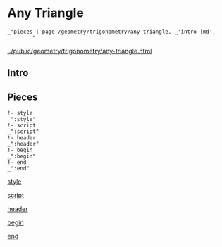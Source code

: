 # Any Triangle

    _"pieces | page /geometry/trigonometry/any-triangle, _'intro |md',
            "

[../public/geometry/trigonometry/any-triangle.html](# "save:")


## Intro

## Pieces

    !- style
    _":style"
    !- script
    _":script"
    !- header
    _":header"
    !- begin
    _":begin"
    !- end
    _":end"

[style]() 

[script]()

[header]()

[begin]()

[end]()

